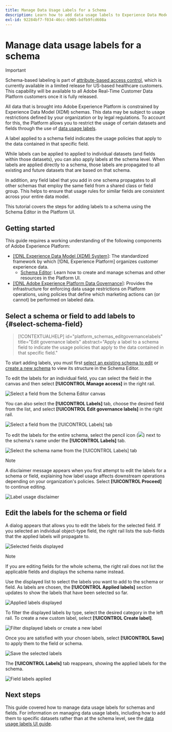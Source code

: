 ```yaml
---
title: Manage Data Usage Labels for a Schema
description: Learn how to add data usage labels to Experience Data Model (XDM) schema fields in the Adobe Experience Platform UI.
exl-id: 92284bf7-f034-46cc-b905-bdfb9fcd608a
---
```

# Manage data usage labels for a schema

>[!IMPORTANT]
>
>Schema-based labeling is part of [attribute-based access control](../../access-control/abac/overview.md), which is currently available in a limited release for US-based healthcare customers. This capability will be available to all Adobe Real-Time Customer Data Platform customers once it is fully released.

All data that is brought into Adobe Experience Platform is constrained by Experience Data Model (XDM) schemas. This data may be subject to usage restrictions defined by your organization or by legal regulations. To account for this, the Platform allows you to restrict the usage of certain datasets and fields through the use of [data usage labels](../../data-governance/labels/overview.md).

A label applied to a schema field indicates the usage policies that apply to the data contained in that specific field. 

While labels can be applied to applied to individual datasets (and fields within those datasets), you can also apply labels at the schema level. When labels are applied directly to a schema, those labels are propagated to all existing and future datasets that are based on that schema.

In addition, any field label that you add in one schema propagates to all other schemas that employ the same field from a shared class or field group. This helps to ensure that usage rules for similar fields are consistent across your entire data model.

This tutorial covers the steps for adding labels to a schema using the Schema Editor in the Platform UI.

## Getting started

This guide requires a working understanding of the following components of Adobe Experience Platform:

* [[!DNL Experience Data Model (XDM) System]](../home.md): The standardized framework by which [!DNL Experience Platform] organizes customer experience data.
  * [Schema Editor](../ui/overview.md): Learn how to create and manage schemas and other resources in the Platform UI.
* [[!DNL Adobe Experience Platform Data Governance]](../../data-governance/home.md): Provides the infrastructure for enforcing data usage restrictions on Platform operations, using policies that define which marketing actions can (or cannot) be performed on labeled data.

## Select a schema or field to add labels to {#select-schema-field}

>[!CONTEXTUALHELP]
>id="platform_schemas_editgovernancelabels"
>title="Edit governance labels"
>abstract="Apply a label to a schema field to indicate the usage policies that apply to the data contained in that specific field."

To start adding labels, you must first [select an existing schema to edit](../ui/resources/schemas.md#edit) or [create a new schema](../ui/resources/schemas.md#create) to view its structure in the Schema Editor.

To edit the labels for an individual field, you can select the field in the canvas and then select **[!UICONTROL Manage access]** in the right rail.

![Select a field from the Schema Editor canvas](../images/tutorials/labels/manage-access.png)

You can also select the **[!UICONTROL Labels]** tab, choose the desired field from the list, and select **[!UICONTROL Edit governance labels]** in the right rail.

![Select a field from the [!UICONTROL Labels] tab](../images/tutorials/labels/select-field-on-labels-tab.png)

To edit the labels for the entire schema, select the pencil icon (![](../images/tutorials/labels/pencil-icon.png)) next to the schema's name under the **[!UICONTROL Labels]** tab.

![Select the schema name from the [!UICONTROL Labels] tab](../images/tutorials/labels/select-schema-on-labels-tab.png)

>[!NOTE]
>
>A disclaimer message appears when you first attempt to edit the labels for a schema or field, explaining how label usage affects downstream operations depending on your organization's policies. Select **[!UICONTROL Proceed]** to continue editing.
>
>![Label usage disclaimer](../images/tutorials/labels/disclaimer.png)

## Edit the labels for the schema or field

A dialog appears that allows you to edit the labels for the selected field. If you selected an individual object-type field, the right rail lists the sub-fields that the applied labels will propagate to.

![Selected fields displayed](../images/tutorials/labels/edit-labels.png)

>[!NOTE]
>
>If you are editing fields for the whole schema, the right rail does not list the applicable fields and displays the schema name instead.

Use the displayed list to select the labels you want to add to the schema or field. As labels are chosen, the **[!UICONTROL Applied labels]** section updates to show the labels that have been selected so far.

![Applied labels displayed](../images/tutorials/labels/applied-labels.png)

To filter the displayed labels by type, select the desired category in the left rail. To create a new custom label, select **[!UICONTROL Create label]**.

![Filter displayed labels or create a new label](../images/tutorials/labels/filter-and-create-custom.png)

Once you are satisfied with your chosen labels, select **[!UICONTROL Save]** to apply them to the field or schema.

![Save the selected labels](../images/tutorials/labels/save-labels.png)

The **[!UICONTROL Labels]** tab reappears, showing the applied labels for the schema.

![Field labels applied](../images/tutorials/labels/field-labels-added.png)

## Next steps

This guide covered how to manage data usage labels for schemas and fields. For information on managing data usage labels, including how to add them to specific datasets rather than at the schema level, see the [data usage labels UI guide](../../data-governance/labels/user-guide.md).
